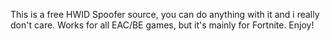 This is a free HWID Spoofer source, you can do anything with it and i really don't care. Works for all EAC/BE games, but it's mainly for Fortnite. Enjoy!
